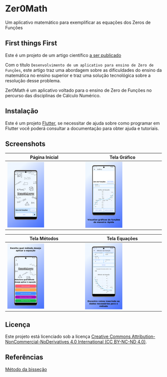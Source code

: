 # Zer0Math

Um aplicativo matemático para exemplificar as equações dos Zeros de Funções

## First things First

Este é um projeto de um artigo científico [a ser publicado]()

Com o título `Desenvolvimento de um aplicativo para ensino de Zero de Funções`, este artigo traz uma abordagem sobre as dificuldades do ensino da matemática no ensino superior e traz uma solução tecnológica sobre a resolução desse problema.

Zer0Math é um aplicativo voltado para o ensino de Zero de Funções no percurso das disciplinas de Cálculo Numérico.

## Instalação

Este é um projeto [Flutter](https://docs.flutter.dev/), se necessitar de ajuda sobre como programar em Flutter você poderá consultar a documentação para obter ajuda e tutoriais.

## Screenshots

| Página Inicial                                           | Tela Gráfico                                            |
| -------------------------------------------------------- | ------------------------------------------------------- |
| <img src="assets/img/readme/homepage.png" width="50%" /> | <img src="assets/img/readme/grafico.png"  width="50%"/> |

| Tela Métodos                                           | Tela Equações                                          |
| ------------------------------------------------------ | ------------------------------------------------------ |
| <img src="assets/img/readme/metodos.png" width="50%"/> | <img src="assets/img/readme/equacao.png" width="50%"/> |

## Licença

Este projeto está licenciado sob a licença [Creative Commons Attribution-NonCommercial-NoDerivatives 4.0 International (CC BY-NC-ND 4.0)](https://creativecommons.org/licenses/by-nc-nd/4.0/legalcode).

## Referências

[Método da bisseção](http://www.dma.uem.br/kit/calculo-numerico-2/kit-bisseccao.pdf)
